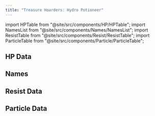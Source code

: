 ```yaml
---
title: "Treasure Hoarders: Hydro Potioneer"
---
```


import HPTable from "@site/src/components/HP/HPTable";
import NamesList from "@site/src/components/Names/NamesList";
import ResistTable from "@site/src/components/Resist/ResistTable";
import ParticleTable from "@site/src/components/Particle/ParticleTable";

## HP Data

<HPTable item_key="treasurehoardershydropotioneer" data_src="enemy" />

## Names

<NamesList item_key="treasurehoardershydropotioneer" data_src="enemy" />

## Resist Data

<ResistTable item_key="treasurehoardershydropotioneer" data_src="enemy" />

## Particle Data

<ParticleTable item_key="treasurehoardershydropotioneer" data_src="enemy" />